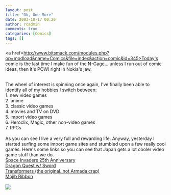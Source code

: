 ```yaml
---
layout: post
title: "Ok, One More"
date: 2003-10-17 00:20
author: rcadmin
comments: true
categories: [Comics]
tags: []
---
```

<a href=http://www.bitsmack.com/modules.php?op=modload&name=Comics&file=index&action=comic&id=345>Today's comic</a> is the last time I make fun of the N-Gage... unless I run out of comic ideas, then it's POW! right in Nokia's jaw.
<br />

<br />
The wheel of interest is spinning once again, I've finally been able to identify all of my hobbies I switch between:
<br />
1. new video games
<br />
2. anime
<br />
3. classic video games
<br />
4. movies and TV on DVD
<br />
5. import video games
<br />
6. Heroclix, Magic, other non-video games
<br />
7. RPGs
<br />

<br />
As you can see I live a very full and rewarding life. Anyway, yesterday I started surfing some import game sites and stumbled upon a few really cool games. Here's some links so you can see that Japan gets a lot cooler video game stuff than we do.
<br />
<a href=http://www.play-asia.com/paOS-13-71-r-70-2j8-4-5-77--15-space%2Binvaders.html>Space Invaders 25th Anniversary</a>
<br />
<a href=http://www.play-asia.com/paOS-13-71-28-70-2kx-4-5-77-6-15-dragon%2Bwarrior.html>Dragon Quest w/ Sword</a>
<br />
<a href=http://www.play-asia.com/paOS-13-70-2r2-71-r.html>Transformers (the original, not Armada crap)</a>
<br />
<a href=http://www.play-asia.com/paOS-13-70-2oe-71-46.html>Mojib Ribbon</a><Br><br><!--more--><img src='http://dl.bitsmack.com/comics/20031017.gif' alt'' />
